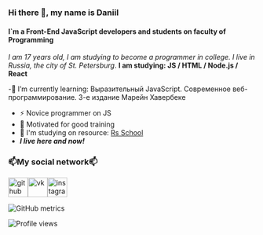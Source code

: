 ### Hi there 👋, my name is Daniil
#### I`m a Front-End JavaScript developers and students on faculty of Programming
*I am 17 years old, I am studying to become a programmer in college. I live in Russia, the city of St. Petersburg*.
**I am studying: JS / HTML / Node.js / React**

-🌱 I’m currently learning: Выразительный JavaScript. Современное веб-программирование. 3-е издание Марейн Хавербеке
- ⚡ Novice programmer on JS
-  🔭 Motivated for good training
-  💬 I'm studying on resource: [Rs School](https://rs.school/)
- ***I live here and now!***
### 📫My social network📫
[<img src='https://cdn.jsdelivr.net/npm/simple-icons@3.0.1/icons/github.svg' alt='github' height='40'>](https://github.com/Willixz13)[<img src='https://cdn.jsdelivr.net/npm/simple-icons@3.0.1/icons/vk.svg' alt='vk' height='40'>](https://vk.com/daniilshk)[<img src='https://cdn.jsdelivr.net/npm/simple-icons@3.0.1/icons/instagram.svg' alt='instagram' height='40'>](https://www.instagram.com/https://www.instagram.com/danials_shk//)


![GitHub metrics](https://metrics.lecoq.io/Willixz13)  

![Profile views](https://gpvc.arturio.dev/Willixz13)
